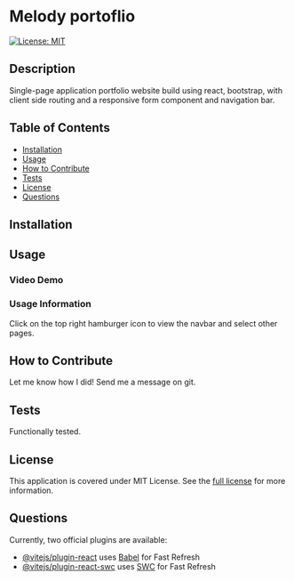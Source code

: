 # Melody portoflio

[![License: MIT](https://img.shields.io/badge/License-MIT-yellow.svg)](https://opensource.org/licenses/MIT)
## Description

Single-page application portfolio website build using react, bootstrap, with client side routing and a responsive form component and navigation bar.

## Table of Contents

- [Installation](#installation)
- [Usage](#usage)
- [How to Contribute](#how-to-contribute)
- [Tests](#tests)
- [License](#license)
- [Questions](#questions)

## Installation


## Usage

### Video Demo


### Usage Information
Click on the top right hamburger icon to view the navbar and select other pages.

## How to Contribute

Let me know how I did! Send me a message on git.

## Tests

Functionally tested.

## License 
This application is covered under MIT License.
See the [full license](https://opensource.org/licenses/MIT) for more information.

## Questions


Currently, two official plugins are available:

- [@vitejs/plugin-react](https://github.com/vitejs/vite-plugin-react/blob/main/packages/plugin-react/README.md) uses [Babel](https://babeljs.io/) for Fast Refresh
- [@vitejs/plugin-react-swc](https://github.com/vitejs/vite-plugin-react-swc) uses [SWC](https://swc.rs/) for Fast Refresh
